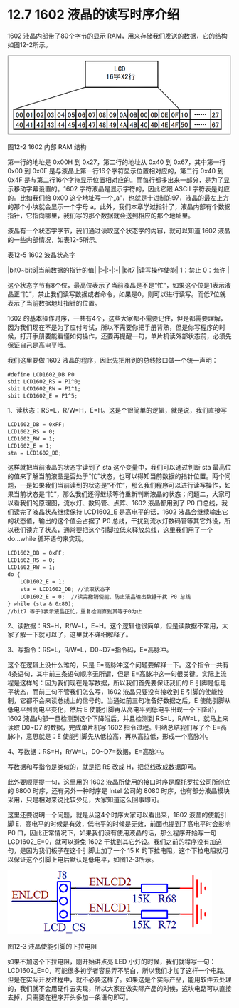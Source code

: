 # 12.7 1602 液晶的读写时序介绍

1602 液晶内部带了80个字节的显示 RAM，用来存储我们发送的数据，它的结构如图12-2所示。

![](images/45.png) 

图12-2 1602 内部 RAM 结构

第一行的地址是 0x00H 到 0x27，第二行的地址从 0x40 到 0x67，其中第一行 0x00 到 0x0F 是与液晶上第一行16个字符显示位置相对应的，第二行 0x40 到 0x4F 是与第二行16个字符显示位置相对应的。而每行都多出来一部分，是为了显示移动字幕设置的。1602 字符液晶是显示字符的，因此它跟 ASCII 字符表是对应的。比如我们给 0x00 这个地址写一个„a‟，也就是十进制的97，液晶的最左上方的那个小块就会显示一个字母 a。此外，我们本章学过指针了，液晶内部有个数据指针，它指向哪里，我们写的那个数据就会送到相应的那个地址里。

液晶有一个状态字字节，我们通过读取这个状态字的内容，就可以知道 1602 液晶的一些内部情况，如表12-5所示。

表12-5 1602 液晶状态字 

|bit0~bit6|当前数据的指针的值|
|:-|:-|:-|
|bit7 |读写操作使能| 1：禁止   0：允许 |

这个状态字节有8个位，最高位表示了当前液晶是不是“忙”，如果这个位是1表示液晶正“忙”，禁止我们读写数据或者命令，如果是0，则可以进行读写。而低7位就表示了当前数据地址指针的位置。

1602 的基本操作时序，一共有4个，这些大家都不需要记住，但是都需要理解，因为我们现在不是为了应付考试，所以不需要你把手册背熟，但是你写程序的时候，打开手册要能看懂如何操作，还要再提醒一句，单片机读外部状态前，必须先保证自己是高电平哦。

我们这里要做 1602 液晶的程序，因此先把用到的总线接口做一个统一声明：

``` 
#define LCD1602_DB P0
sbit LCD1602_RS = P1^0;
sbit LCD1602_RW = P1^1;
sbit LCD1602_E = P1^5;
```

1、读状态：RS=L，R/W=H，E=H。这是个很简单的逻辑，就是说，我们直接写 

```
LCD1602_DB = 0xFF;
LCD1602_RS = 0;
LCD1602_RW = 1;
LCD1602_E = 1;
sta = LCD1602_DB;
```

这样就把当前液晶的状态字读到了 sta 这个变量中，我们可以通过判断 sta 最高位的值来了解当前液晶是否处于“忙”状态，也可以得知当前数据的指针位置。两个问题，一是如果我们当前读到的状态是“不忙”，那么我们程序可以进行读写操作，如果当前状态是“忙”，那么我们还得继续等待重新判断液晶的状态；问题二，大家可以看我们的原理图，流水灯、数码管、点阵、1602 液晶都用到了 P0 口总线，我们读完了液晶状态继续保持 LCD1602_E 是高电平的话，1602 液晶会继续输出它的状态值，输出的这个值会占据了 P0 总线，干扰到流水灯数码管等其它外设，所以我们读完了状态，通常要把这个引脚拉低来释放总线，这里我们用了一个 do...while 循环语句来实现。 

```
LCD1602_DB = 0xFF;
LCD1602_RS = 0;
LCD1602_RW = 1;
do {
    LCD1602_E = 1;
    sta = LCD1602_DB; //读取状态字
    LCD1602_E = 0;  //读完撤销使能，防止液晶输出数据干扰 P0 总线
} while (sta & 0x80);
//bit7 等于1表示液晶正忙，重复检测直到其等于0为止
```

2、读数据：RS=H，R/W=L，E=H。这个逻辑也很简单，但是读数据不常用，大家了解一下就可以了，这里就不详细解释了。

3、写指令：RS=L，R/W=L，D0~D7=指令码，E=高脉冲。

这个在逻辑上没什么难的，只是 E=高脉冲这个问题要解释一下。这个指令一共有4条语句，其中前三条语句顺序无所谓，但是 E=高脉冲这一句很关键。实际上流程是这样的：因为我们现在是写数据，所以我们首先要保证我们的 E 引脚是低电平状态，而前三句不管我们怎么写，1602 液晶只要没有接收到 E 引脚的使能控制，它都不会来读总线上的信号的。当通过前三句准备好数据之后，E 使能引脚从低电平到高电平变化，然后 E 使能引脚再从高电平到低电平出现一个下降沿，1602 液晶内部一旦检测到这个下降沿后，并且检测到 RS=L，R/W=L，就马上来读取 D0~D7 的数据，完成单片机写 1602 指令过程。归纳总结我们写了个 E=高脉冲，意思就是：E 使能引脚先从低拉高，再从高拉低，形成一个高脉冲。

4、写数据：RS=H，R/W=L，D0~D7=数据，E=高脉冲。

写数据和写指令是类似的，就是把 RS 改成 H，把总线改成数据即可。

此外要顺便提一句，这里用的 1602 液晶所使用的接口时序是摩托罗拉公司所创立的 6800 时序，还有另外一种时序是 Intel 公司的 8080 时序，也有部分液晶模块采用，只是相对来说比较少见，大家知道这么回事即可。

这里还要说明一个问题，就是从这4个时序大家可以看出来，1602 液晶的使能引脚 E，高电平的时候是有效，低电平的时候是无效，前面也提到了高电平时会影响 P0 口，因此正常情况下，如果我们没有使用液晶的话，那么程序开始写一句 LCD1602_E=0，就可以避免 1602 干扰到其它外设。我们之前的程序没有加这句，是因为我们板子在这个引脚上加了一个 15 K 的下拉电阻，这个下拉电阻就可以保证这个引脚上电后默认是低电平，如图12-3所示。 

![](images/46.png)

图12-3 液晶使能引脚的下拉电阻

如果不加这个下拉电阻，刚开始讲点亮 LED 小灯的时候，我们就得写一句：LCD1602_E=0，可能很多初学者容易弄不明白，所以我们才加了这样一个电路。但是在实际开发过程中，就不必要这样了。如果这是个实际产品，能用软件去处理的，我们就不会用硬件去实现，所以大家在做实际产品的时候，这块电路可以直接去掉，只需要在程序开头多加一条语句即可。 